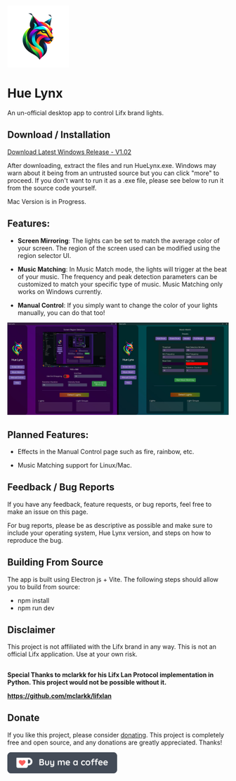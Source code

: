 <img src="src/renderer/app/media/HueLynxLogo.png" width="140" height="140"/>

# Hue Lynx
An un-official desktop app to control Lifx brand lights. 

## Download / Installation
[Download Latest Windows Release - V1.02](https://drive.google.com/file/d/10oBAAaK1N6xDOKEVSExiMdQjwXe3bC65/view?usp=drive_link)

After downloading, extract the files and run HueLynx.exe. 
Windows may warn about it being from an untrusted source but you can click "more" to proceed. If you don't want to run it as a .exe file, please see below to run it from the source code yourself.

Mac Version is in Progress.


## Features:
* **Screen Mirroring**: The lights can be set to match the average color of your screen. The region of the screen used can be modified using the region selector UI.

* **Music Matching**: In Music Match mode, the lights will trigger at the beat of your music. The frequency and peak detection parameters can be customized to match your specific type of music. Music Matching only works on Windows currently.

* **Manual Control**: If you simply want to change the color of your lights manually, you can do that too!

<p float="left">
<img src="readme_imgs/3.jpg" width="850"/>
</p>


## Planned Features: 
* Effects in the Manual Control page such as fire, rainbow, etc.

* Music Matching support for Linux/Mac.

## Feedback / Bug Reports
If you have any feedback, feature requests, or bug reports, feel free to make an issue on this page.

For bug reports, please be as descriptive as possible and make sure to include your operating system, Hue Lynx version, and steps on how to reproduce the bug.

## Building From Source
The app is built using Electron js + Vite. The following steps should allow you to build from source:

* npm install
* npm run dev

## Disclaimer
This project is not affiliated with the Lifx brand in any way. This is not an official Lifx application. Use at your own risk.

##
**Special Thanks to mclarkk for his Lifx Lan Protocol implementation in Python. This project would not be possible without it.**

**https://github.com/mclarkk/lifxlan**


## Donate
If you like this project, please consider [donating](https://ko-fi.com/polymir).
This project is completely free and open source, and any donations are greatly appreciated. Thanks!

<a float="left" target="_blank" href="https://ko-fi.com/polymir">
<img src="src/renderer/app/media/coffe.png" width="250"/>
</a>

